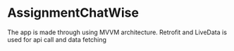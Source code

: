 # AssignmentChatWise
The app is made through using MVVM architecture. Retrofit and LiveData is used for api call and data fetching
